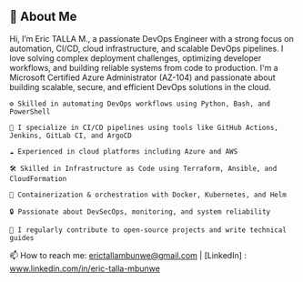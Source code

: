 ## 👋 About Me

Hi, I’m Eric TALLA M., a passionate DevOps Engineer with a strong focus on automation, CI/CD, cloud infrastructure, and scalable DevOps pipelines. I love solving complex deployment challenges, optimizing developer workflows, and building reliable systems from code to production. I'm a Microsoft Certified Azure Administrator (AZ-104) and passionate about building scalable, secure, and efficient DevOps solutions in the cloud.

    ⚙️ Skilled in automating DevOps workflows using Python, Bash, and PowerShell

    🔧 I specialize in CI/CD pipelines using tools like GitHub Actions, Jenkins, GitLab CI, and ArgoCD

    ☁️ Experienced in cloud platforms including Azure and AWS

    🛠️ Skilled in Infrastructure as Code using Terraform, Ansible, and CloudFormation

    🐳 Containerization & orchestration with Docker, Kubernetes, and Helm

    🔒 Passionate about DevSecOps, monitoring, and system reliability

    💬 I regularly contribute to open-source projects and write technical guides

📫 How to reach me: erictallambunwe@gmail.com | [LinkedIn] : www.linkedin.com/in/eric-talla-mbunwe
<!--
📫 How to reach me: erictallambunwe@gmail.com | LinkedIn [LinkedIn] : www.linkedin.com/in/eric-talla-mbunwe


## Hi there 👋

I’m a DevOps Engineer who’s passion about automation, cloud infrastructure, and writing clean, 
reliable code that actually makes developers’ lives ✨ _easier_ ✨.

I work mainly with **Python** and **Microsoft Azure**, building scalable solutions, designing robust CI/CD pipelines, 
and making sure apps run smoothly from dev to production. 

I’m also pretty comfortable in the container world—**Docker, Kubernetes,** Infrastructure as Code (IaC) using **Terraform,** 
and configuration management with **Ansible**. I specialize in building scalable, secure, and automated cloud environments 
that support modern development workflows and business needs.

🔧 My expertise spans:

- Infrastructure as Code (Terraform, ARM templates)

- CI/CD using GitHub Actions, Azure DevOps, and Jenkins

- Azure services: App Services, AKS, Functions, Azure Monitor

- Containerization with Docker & orchestration via Kubernetes

- Writing clean, reusable Python code for automation and tooling

- Monitoring, logging, and improving system performance
    
This space is where I showcase some of the projects I’ve worked on, tools I’ve built. I thrive in collaborative environments and focus on building efficient, secure, and scalable systems. 

Let’s build cool stuff. 🚀
-->
<!--
**TallaMbunwe/TallaMbunwe** is a ✨ _special_ ✨ repository because its `README.md` (this file) appears on your GitHub profile.

Here are some ideas to get you started:

- 🔭 I’m currently working on ...
- 🌱 I’m currently learning ...
- 👯 I’m looking to collaborate on ...
- 🤔 I’m looking for help with ...
- 💬 Ask me about ...
- 📫 How to reach me: ...
- 😄 Pronouns: ...
- ⚡ Fun fact: ...
-->
